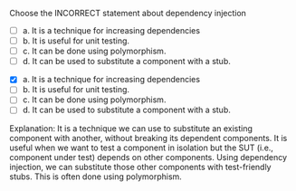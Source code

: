 <panel header=":lock::key: Choose the INCORRECT statement about dependency injection">
<question>

Choose the INCORRECT statement about dependency injection

- [ ] a. It is a technique for increasing dependencies
- [ ] b. It is useful for unit testing.
- [ ] c. It can be done using polymorphism.
- [ ] d. It can be used to substitute a component with a stub.

<div slot="answer">

- [x] a. It is a technique for increasing dependencies
- [ ] b. It is useful for unit testing.
- [ ] c. It can be done using polymorphism.
- [ ] d. It can be used to substitute a component with a stub.

Explanation: It is a technique we can use to substitute an existing component with another, without breaking its dependent components. It is useful when we want to test a component in isolation but the SUT (i.e., component under test) depends on other components. Using dependency injection, we can substitute those other components with test-friendly stubs. This is often done using polymorphism.

</div>
</question>
</panel>
